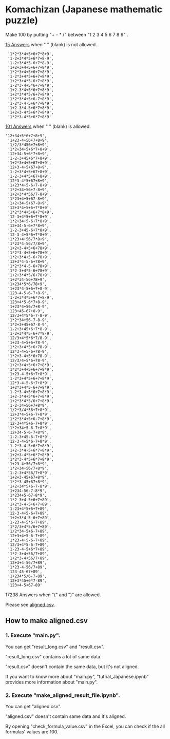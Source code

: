 # Komachizan (Japanese mathematic puzzle)

Make 100 by putting "+ - * /" between "1 2 3 4 5 6 7 8 9" .

[15 Answers](https://github.com/go125/ten_puzzle/blob/8f8882694d3ab26cfaf9d090b73b924543047bc6/main.ipynb) when " " (blank) is not allowed.

```
 '1*2*3*4+5+6+7*8+9',
 '1-2+3*4*5+6*7+8-9',
 '1-2+3*4*5-6+7*8-9',
 '1+2+3+4+5+6+7+8*9',
 '1*2*3+4+5+6+7+8*9',
 '1-2*3+4*5+6+7+8*9',
 '1+2*3+4*5-6+7+8*9',
 '1-2*3-4+5*6+7+8*9',
 '1+2-3*4+5*6+7+8*9',
 '1+2*3*4*5/6+7+8*9',
 '1*2*3*4+5+6-7+8*9',
 '1-2*3-4-5+6*7+8*9',
 '1+2-3*4-5+6*7+8*9',
 '1+2+3-4*5+6*7+8*9',
 '1*2*3-4*5+6*7+8*9'
```

[101 Answers](https://github.com/go125/ten_puzzle/blob/bdf67f02c780e9feec2ae08ff76737e3ce338adc/main.ipynb) when " " (blank) is allowed.

```
'12+34+5*6+7+8+9',
 '1+23-4+56+7+8+9',
 '1/2/3*456+7+8+9',
 '1*2+34+5+6*7+8+9',
 '12+34-5+6*7+8+9',
 '1-2-3+45+6*7+8+9',
 '1+2*3+4+5+67+8+9',
 '12+3-4+5+67+8+9',
 '1-2+3*4+5+67+8+9',
 '1-2-3+4*5+67+8+9',
 '12*3-4*5+67+8+9',
 '1+23*4+5-6+7-8+9',
 '1*2+34+56+7-8+9',
 '1+2+3*4*56/7-8+9',
 '1*23+4+5+67-8+9',
 '1+2+34-5+67-8+9',
 '12+3*4+5+6+7*8+9',
 '1*2*3*4+5+6+7*8+9',
 '12-3+4*5+6+7*8+9',
 '1*2+34+5-6+7*8+9',
 '12+34-5-6+7*8+9',
 '1-2-3+45-6+7*8+9',
 '12-3-4+5*6+7*8+9',
 '1*23+4+56/7*8+9',
 '1*23*4-56/7/8+9',
 '1+2+3-4+5+6+78+9',
 '1*2*3-4+5+6+78+9',
 '1*2+3*4+5-6+78+9',
 '12+3*4-5-6+78+9',
 '1*2*3*4-5-6+78+9',
 '1*2-3+4*5-6+78+9',
 '1+2+3*4*5/6+78+9',
 '1+2*34-56+78+9',
 '1+234*5*6/78+9',
 '1+23*4-5+6+7+8-9',
 '123-4-5-6-7+8-9',
 '1-2+3*4*5+6*7+8-9',
 '123+4*5-6*7+8-9',
 '1+23*4+56/7+8-9',
 '123+45-67+8-9',
 '12/3+4*5*6-7-8-9',
 '1*2*34+56-7-8-9',
 '1*2+3+45+67-8-9',
 '1-2+3+45+6+7*8-9',
 '1-2+3*4*5-6+7*8-9',
 '12/3+4*5*6*7/8-9',
 '1+23-4+5+6+78-9',
 '1*2+3+4*5+6+78-9',
 '12*3-4+5-6+78-9',
 '1*2+3-4+5*6+78-9',
 '12/3/4+5*6+78-9',
 '1+2+3+4+5+6+7+8*9',
 '1*2*3+4+5+6+7+8*9',
 '1+23-4-5+6+7+8*9',
 '1-2*3+4*5+6+7+8*9',
 '12*3-4-5-6+7+8*9',
 '1+2*3+4*5-6+7+8*9',
 '1-2*3-4+5*6+7+8*9',
 '1+2-3*4+5*6+7+8*9',
 '1+2*3*4*5/6+7+8*9',
 '1-2-34+56+7+8*9',
 '1/2*3/4*56+7+8*9',
 '12+3*4+5+6-7+8*9',
 '1*2*3*4+5+6-7+8*9',
 '12-3+4*5+6-7+8*9',
 '1*2+34+5-6-7+8*9',
 '12+34-5-6-7+8*9',
 '1-2-3+45-6-7+8*9',
 '12-3-4+5*6-7+8*9',
 '1-2*3-4-5+6*7+8*9',
 '1+2-3*4-5+6*7+8*9',
 '1+2+3-4*5+6*7+8*9',
 '1*2*3-4*5+6*7+8*9',
 '1+23-4+56/7+8*9',
 '1*2+34-56/7+8*9',
 '1-2-3+4*56/7+8*9',
 '1+2+3-45+67+8*9',
 '1*2*3-45+67+8*9',
 '1+2+34*5+6-7-8*9',
 '1+234-56-7-8*9',
 '1*234+5-67-8*9',
 '1*2-3+4-5+6+7+89',
 '1+2*3-4-5+6+7+89',
 '1-23+4*5+6+7+89',
 '12-3-4+5-6+7+89',
 '1+2+3*4-5-6+7+89',
 '1-23-4+5*6+7+89',
 '1*2/3+4*5/6+7+89',
 '1/2*34-5+6-7+89',
 '12+3+4+5-6-7+89',
 '1*23-4+5-6-7+89',
 '12/3+4*5-6-7+89',
 '1-23-4-5+6*7+89',
 '1*2-3+4+56/7+89',
 '1+2*3-4+56/7+89',
 '12+3+4-56/7+89',
 '1*23-4-56/7+89',
 '123-45-67+89',
 '1+234*5/6-7-89',
 '12+3*45+6*7-89',
 '123+4-5+67-89'
```

17238 Answers when "(" and ")" are allowed.

Please see [aligned.csv](https://github.com/go125/ten_puzzle/blob/master/aligned.csv).

## How to make aligned.csv

### 1. Execute "main.py".

You can get "result_long.csv" and "result.csv".

"result_long.csv" contains a lot of same data.

"result.csv" doesn't contain the same data, but it's not aligned.

If you want to know more about "main.py", "tutrial_Japanese.ipynb" provides more information about "main.py".

### 2. Execute "make_aligned_result_file.ipynb".

You can get "aligned.csv".

"aligned.csv" doesn't contain same data and it's aligned. 

By opening "check_formula_value.csv" in the Excel, you can check if the all formulas' values are 100.

